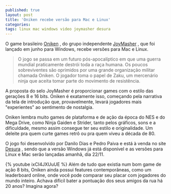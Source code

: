 ```yaml
---
published: true
layout: post
title: 'Oniken recebe versão para Mac e Linux'
categories: 
tags: linux mac windows video joymasher desura
---
```


 
O game brasileiro <a href="http://oniken.net" target="_blank">Oniken</a>
, do grupo independente <a href="http://joymasher.com " target="_blank">JoyMasher</a>
, que foi lan&#231;ado em junho para Windows, recebe vers&#245;es para Mac e Linux.
 
> O jogo se passa em um futuro p&#243;s-apocal&#237;ptico em que uma guerra mundial praticamente destr&#243;i toda a ra&#231;a humana. Os poucos sobreviventes s&#227;o oprimidos por uma grande organiza&#231;&#227;o militar chamada Oniken. O jogador toma o papel de Zaku, um mercen&#225;rio ninja que aceita tomar parte do movimento de resist&#234;ncia. 
 

 
A proposta do selo JoyMasher &#233; proporcionar games com o estilo das gera&#231;&#245;es 8 e 16 bits. Oniken &#233; exatamente isso, come&#231;ando pela narrativa da tela de introdu&#231;&#227;o que, provavelmente, levar&#225; jogadores mais &quot;experientes&quot; ao sentimento de nostalgia.
 

 
Oniken lembra muito games de plataforma e de a&#231;&#227;o da &#233;poca do NES e do Mega Drive, como Ninja Gaiden e Strider, tanto pelos gr&#225;ficos, sons e a dificuldade, mesmo assim consegue ter seu estilo e originalidade. Um deleite pra quem curte games retr&#244; ou pra quem viveu a d&#233;cada de 80.
 

 
O jogo foi desenvolvido por Danilo Dias e Pedro Paiva e est&#225; &#224; venda no site <a href="http://www.desura.com/games/oniken" target="_blank">Desura</a>
, sendo que a vers&#227;o Windows j&#225; est&#225; dispon&#237;vel e as vers&#245;es para Linux e Mac ser&#227;o lan&#231;adas amanh&#227;, dia 22/11.
 
{% youtube ixCI4JXUuUE %}
Al&#233;m de tudo que existia num bom game de a&#231;&#227;o 8 bits, Oniken ainda possui features contempor&#226;neas, como um leaderboard online, onde voc&#234; pode comparar seu placar com jogadores do mundo inteiro. Achava dif&#237;cil bater a pontua&#231;&#227;o dos seus amigos da rua h&#225; 20 anos? Imagina agora?
<div><br />
 
